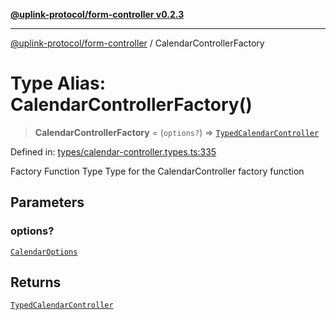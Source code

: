 [**@uplink-protocol/form-controller v0.2.3**](../README.md)

***

[@uplink-protocol/form-controller](../globals.md) / CalendarControllerFactory

# Type Alias: CalendarControllerFactory()

> **CalendarControllerFactory** = (`options?`) => [`TypedCalendarController`](../interfaces/TypedCalendarController.md)

Defined in: [types/calendar-controller.types.ts:335](https://github.com/jmkcoder/uplink-protocol-calendar/blob/dfbd1d9163b3335ef17060f21cb7756b2a9c621d/src/types/calendar-controller.types.ts#L335)

Factory Function Type
Type for the CalendarController factory function

## Parameters

### options?

[`CalendarOptions`](../interfaces/CalendarOptions.md)

## Returns

[`TypedCalendarController`](../interfaces/TypedCalendarController.md)
